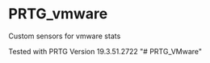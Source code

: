 # PRTG_vmware

Custom sensors for vmware stats

Tested with PRTG Version 19.3.51.2722
"# PRTG_VMware" 
